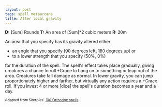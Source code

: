 ```yaml
---
layout: post
tags: spell metaarcane
title: Alter local gravity
---
```

<b>D:</b> [Sum] Rounds <b>T:</b> An area of [Sum]*2 cubic meters <b>R:</b> 20m

An area that you specify has its gravity altered either
* an angle that you specify (90 degrees left, 180 degrees up)
or
* to a lower strength that you specify (50%, 0%)

for the duration of the spell. The spell's effect takes place gradually, giving creatures a chance to roll +Grace to hang on to something or leap out of the area. Creatures take fall damage as normal. In lower gravity, you can jump proportionately higher and farther, but virtually any action requires a +Grace roll. If you invest 4 or more [dice] the spell's duration becomes a year and a day.

<small>Adapted from Skerples' [100 Orthodox spells](https://coinsandscrolls.blogspot.com/2017/03/osr-100-orthodox-spells.html).</small>
